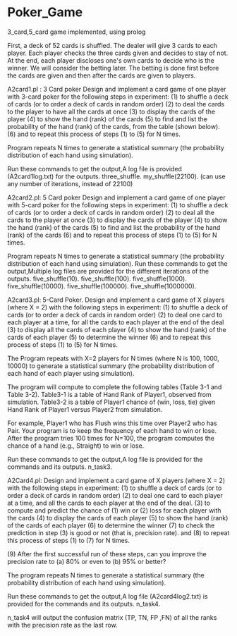 # Poker_Game
 3_card,5_card game implemented, using prolog

First, a deck of 52 cards is shuffled. The dealer will give 3 cards to each player. Each player checks the three cards given and decides to stay of not. At the end, each player discloses one's own cards to decide who is the winner. We will consider the betting later. The betting is done first before the cards are given and then after the cards are given to players.   

A2card1.pl : 
3 Card poker
Design and implement a card game of one player with 3-card poker for the following steps in experiment: 
(1) to shuffle a deck of cards (or to order a deck of cards in random order) 
(2) to deal the cards to the player to have all the cards at once
(3) to display the cards of the player
(4) to show the hand (rank) of the cards
(5) to find and list the probability of the hand (rank) of the cards, from the table (shown below).
(6) and to repeat this process of steps (1) to (5) for N times.

Program repeats N times to generate a statistical summary (the probability distribution of each hand using simulation). 

Run these commands to get the output,A log file is provided (A2card1log.txt) for the outputs. 
three_shuffle. 
my_shuffle(22100). (can use any number of iterations, instead of 22100) 

A2card2.pl: 
5 Card poker
Design and implement a card game of one player with 5-card poker for the following steps in experiment: 
(1) to shuffle a deck of cards (or to order a deck of cards in random order) 
(2) to deal all the cards to the player at once
(3) to display the cards of the player
(4) to show the hand (rank) of the cards
(5) to find and list the probability of the hand (rank) of the cards
(6) and to repeat this process of steps (1) to (5) for N times.

Program repeats N times to generate a statistical summary (the probability distribution of each hand using simulation). 
Run these commands to get the output,Multiple log files are provided for the different iterations of the outputs.
five_shuffle(10).
five_shuffle(100).
five_shuffle(1000).
five_shuffle(10000).
five_shuffle(100000).
five_shuffle(1000000).

A2card3.pl: 
5-Card Poker.
Design and implement a card game of X players (where X = 2) with the following steps in experiment:
(1) to shuffle a deck of cards (or to order a deck of cards in random order) 
(2) to deal one card to each player at a time, for all the cards to each player at the end of the deal
(3) to display all the cards of each player
(4) to show the hand (rank) of the cards of each player
(5) to determine the winner
(6) and to repeat this process of steps (1) to (5) for N times.

The Program repeats with X=2 players for N times (where N is 100, 1000, 10000) to generate a statistical summary (the probability distribution of each hand of each player using simulation). 

The program will compute to complete the following tables (Table 3-1 and Table 3-2). 
Table3-1 is a table of Hand Rank of Player1, observed from simulation. 
Table3-2 is a table of Player1 chance of (win, loss, tie) given Hand Rank of Player1 versus Player2 from simulation.

For example, Player1 who has Flush wins this time over Player2 who has Pair. Your program is to keep the frequency of each hand to win or lose. After the program tries 100 times for N=100, the program computes the chance of a hand (e.g., Straight) to win or lose.  

Run these commands to get the output,A log file is provided for the commands and its outputs.
n_task3.

A2Card4.pl: 
Design and implement a card game of X players (where X = 2) with the following steps in experiment:
(1) to shuffle a deck of cards (or to order a deck of cards in random order) 
(2) to deal one card to each player at a time, and all the cards to each player at the end of the deal.
(3) to compute and predict the chance of (1) win or (2) loss for each player with the cards
(4) to display the cards of each player
(5) to show the hand (rank) of the cards of each player
(6) to determine the winner
(7) to check the prediction in step (3) is good or not (that is, precision rate).
and
(8) to repeat this process of steps (1) to (7) for N times.

(9) After the first successful run of these steps, can you improve the precision rate to (a) 80% or even to (b) 95% or better? 

The program repeats N times to generate a statistical summary (the probability distribution of each hand using simulation). 


Run these commands to get the output,A log file (A2card4log2.txt) is provided for the commands and its outputs.
n_task4.

n_task4 will output the confusion matrix (TP, TN, FP ,FN) of all the ranks with the precision rate as the last row.


